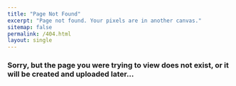 ```yaml
---
title: "Page Not Found"
excerpt: "Page not found. Your pixels are in another canvas."
sitemap: false
permalink: /404.html
layout: single
---
```


### Sorry, but the page you were trying to view does not exist, or it will be created and uploaded later...

<script type="text/javascript">
  var GOOG_FIXURL_LANG = 'en';
  var GOOG_FIXURL_SITE = '{{ site.url }}'
</script>
<script type="text/javascript"
  src="//linkhelp.clients.google.com/tbproxy/lh/wm/fixurl.js">
</script>
